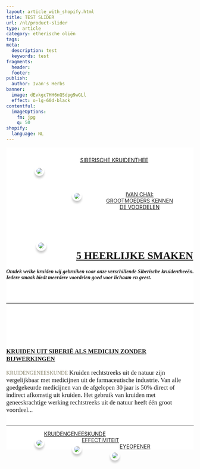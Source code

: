 ```yaml
---
layout: article_with_shopify.html
title: TEST SLIDER
url: /nl/product-slider
type: article
category: etherische oliën
tags:
meta:
  description: test
  keywords: test
fragments:
  header:
  footer:
publish:
  author: Ivan's Herbs
banner:
  image: dEvkgc7HH6nQSdpg9wGLl
  effect: o-lg-60d-black
contentful:
  imageOptions:
    fm: jpg
    q: 50
shopify:
  language: NL
---
```




<!-- Start LEFT side Articles below Page Head -->
<div class="row">
    <div class="col-sm-3" style="background-color:WHITE;">
          <a href="/nl/assortiment/ivans-assortiment-kruidenthee-tubes/">
              <img style="float: left; padding:5px; border: 0px solid #fff;-moz-box-shadow: 0px 6px 5px #ccc;-webkit-box-shadow: 0px 6px 5px #ccc;box-shadow: 0px 6px 5px #ccc;-moz-border-radius:15px;-webkit-border-radius:15px;Border-radius:15px; margin-left:15%;margin-right:AUTO;margin-bottom:15px;margin-top:50px;" src="https://images.ctfassets.net/lyvtxhzy9zgr/2wOzYAJY52SwspFuooWAV5/8e809b647499fa1bb662d663f7324e64/kruidenthee_ivan_chai.jpg?w=1900&amp;w=280&amp;h=250&amp;fit=fill"></a>
                <div style="text-align:center; padding:25px">
                    <a href="/nl/assortiment/ivans-assortiment-kruidenthee-tubes/"></a>
                    <a href="/nl/assortiment/ivans-assortiment-kruidenthee-tubes/">SIBERISCHE KRUIDENTHEE</a>
                </div>
          <a href="/nl/artikel/ivanchai/grootmoeders-kennen-de-voordelen/">
              <img style="float: left; padding:5px; border: 0px solid #fff;-moz-box-shadow: 0px 6px 5px #ccc;-webkit-box-shadow: 0px 6px 5px #ccc;box-shadow: 0px 6px 5px #ccc;-moz-border-radius:15px;-webkit-border-radius:15px;Border-radius:15px; margin-left:15%;margin-right:60px;margin-bottom:15px;margin-top:50px;" src="https://images.ctfassets.net/lyvtxhzy9zgr/2vrE8NyGxDPnLOJ1pX0Bdy/8292e1d2ef8b74ef5deefbcbfe26faf0/grandma.png?w=280&amp;h=250&amp;fit=fill"></a>
                <div style="text-align:center; padding:10%">
                <a href="/nl/artikel/ivanchai/grootmoeders-kennen-de-voordelen/"></a>
                <a href="/nl/artikel/ivanchai/grootmoeders-kennen-de-voordelen/">IVAN CHAI: GROOTMOEDERS KENNEN DE VOORDELEN<a></div>
            </div>
              <div class="col-sm-6" style="background-color:WHITE;">
              <div class="col-md-12 aos-init aos-animate" data-aos="fade-zoom-in">
  <!-- End LEFT side Articles below Page Head -->
  <!-- Start CENTER Article below Page Head -->
  <img style="float: left; padding:6px; border: 0px solid #fff;-moz-box-shadow: 0px 6px 5px #ccc;-webkit-box-shadow: 0px 6px 5px #ccc;box-shadow: 0px 6px 5px #ccc;-moz-border-radius:190px;-webkit-border-radius:190px;Border-radius:190px; margin-left:80px;margin-right:80px;margin-bottom:30px;margin-top:30px;" src="https://images.ctfassets.net/lyvtxhzy9zgr/3JweT13EX2EwuunkJL6l4y/a4e5bbbf77f15b0f159cea9c374fba98/women-holding-tea.png?h=220">
            <div class="blog-details" style="padding-top: 25px; padding-bottom:75px">
                <div class="space-15"></div>
                    <h1 style="font-family:monad;margin-top:30px"><a href="/nl/assortiment/ivans-assortiment-kruidenthee/">5 HEERLIJKE SMAKEN</a></h1>
                        <div class="space-20"></div>
                        <h5 style="font-family:candara; margin-bottom:30px; text-align: justify;">Ontdek welke kruiden wij gebruiken voor onze verschillende Siberische kruidentheeën. Iedere smaak biedt meerdere voordelen goed voor lichaam en geest.</h5>
                        <div class="space-15"><a href="/nl/assortiment/ivans-assortiment-kruidenthee/" target="_blank" class="btn btn-primary shadow btn-colord btn-theme" style="font-family:monad; color:white">
                        <span>LEES MEER...</span></a><hr>
                        <div class="space-15">
                    </div>
                </div>
            </div>
        <div class="col">
            <h3 style="font-family:monad;margin-top:30px">
            <a href="/nl/artikel/kruidengeneeskunde/1-kruiden-uit-siberie-als-medicijn-zonder-bijwerkingen/">KRUIDEN UIT SIBERIË ALS MEDICIJN ZONDER BIJWERKINGEN</a></h3>
            </div>
                <div class="col"><span style="font-family:candara; margin-bottom:30px; color: #8f8a72">KRUIDENGENEESKUNDE </span>
                    <span style="font-family: candara; font-size:larger; text-align: justify;">Kruiden rechtstreeks uit de natuur zijn vergelijkbaar met medicijnen uit de farmaceutische industrie. Van alle goedgekeurde medicijnen van de afgelopen 30 jaar is 50% direct of indirect afkomstig uit kruiden. Het gebruik van kruiden met geneeskrachtige werking rechtstreeks uit de natuur heeft één groot voordeel...</span></div>
                    <div class="space-25"></div>
                    <a href="/nl/artikel/kruidengeneeskunde/1-kruiden-uit-siberie-als-medicijn-zonder-bijwerkingen/" target="_blank" class="btn btn-primary shadow btn-colord btn-theme" style="font-family:monad; color:white">
                        <span>LEES MEER...</span></a>
                            <div class="space-10"></div>
<!-- End CENTER Article below Page Head -->
<!-- Start RIGHT side Articles below Page Head -->
    <div class="space-15"><hr>
      <div class="col-sm-3" style="background-color:WHITE;">
        <div><a href="/nl/collectie-artikelen/kruidengeneeskunde/">
            <img src="https://images.ctfassets.net/lyvtxhzy9zgr/3Le11Z0jk9vTDMo8mcQzW0/9f52d0bc21cd7b5e29c7568b5449b285/ontdek-7-voordelen-4.png?w=280&amp;fit=fill" style="float: left; padding:5px; border: 0px solid #fff;-moz-box-shadow: 0px 6px 5px #ccc;-webkit-box-shadow: 0px 6px 5px #ccc;box-shadow: 0px 6px 5px #ccc;-moz-border-radius:15px;-webkit-border-radius:15px;Border-radius:15px; margin-left:15%; margin-right:auto; margin-top:20px; margin-bottom:20px"></a>
            <a href="/nl/collectie-artikelen/kruidengeneeskunde/">KRUIDENGENEESKUNDE</a></div><a href="/nl/collectie-artikelen/kruidengeneeskunde/">
            </a><a href="/nl/collectie-artikelen/kruidengeneeskunde/">
            <div>
            <img href="/nl/collectie-artikelen/effectiviteit/" src="https://images.ctfassets.net/lyvtxhzy9zgr/1YeCYk9IuosjGU7cFtuQW3/6152c89f4cfbc8665027ef11984e1d69/6.png?w=280&amp;fit=fill" style="float: left; padding:5px; border: 0px solid #fff;-moz-box-shadow: 0px 6px 5px #ccc;-webkit-box-shadow: 0px 6px 5px #ccc;box-shadow: 0px 6px 5px #ccc;-moz-border-radius:15px;-webkit-border-radius:15px;Border-radius:15px;margin-left:15%; margin-right:auto; margin-top:20px; margin-bottom:20px">
            <a href="/nl/collectie-artikelen/effectiviteit/">EFFECTIVITEIT</a>
            </div></a>
            <div>
            <a href="/nl/collectie-artikelen/eyeopener/">
            <img src="https://images.ctfassets.net/lyvtxhzy9zgr/75dEUbi4QxZUCypPS0Ldkz/19eec6e5837447eabcf2c90e6a07ed49/11.png?w=280&amp;fit=fill" style="float: left; padding:5px; border: 0px solid #fff;-moz-box-shadow: 0px 6px 5px #ccc;-webkit-box-shadow: 0px 6px 5px #ccc;box-shadow: 0px 6px 5px #ccc;-moz-border-radius:15px;-webkit-border-radius:15px;Border-radius:15px; margin-left:15%; margin-right:auto; margin-top:20px; margin-bottom:20px">
            <div>
            </div></a>
            <a href="/nl/collectie-artikelen/eyeopener/">EYEOPENER</a></div><div class="space-15"></div>
          </div>
      </div>
<!-- End RIGHT side Articles below Page Head -->
